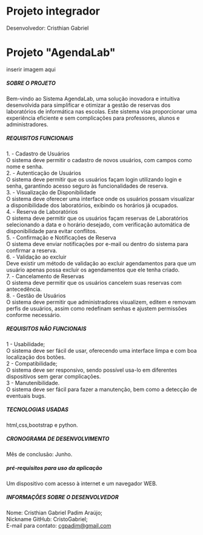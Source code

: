 # Projeto integrador
<p>Desenvolvedor: Cristhian Gabriel</p>
<h1>Projeto "AgendaLab"</h1>

<p>inserir imagem aqui</p>

<h5>SOBRE O PROJETO</h5>
<p>Bem-vindo ao Sistema AgendaLab, uma solução inovadora e intuitiva desenvolvida para simplificar e otimizar a gestão de reservas dos laboratórios de informática nas escolas. Este sistema visa proporcionar uma experiência eficiente e sem complicações para professores, alunos e administradores.</p>

<h5>REQUISITOS FUNCIONAIS</h5>
1. - Cadastro de Usuários<br>
    O sistema deve permitir o cadastro de novos usuários, com campos como nome e senha.<br>
2. - Autenticação de Usuários<br>
    O sistema deve permitir que os usuários façam login utilizando login e senha, garantindo acesso seguro às funcionalidades de reserva.<br>
3. - Visualização de Disponibilidade<br>
    O sistema deve oferecer uma interface onde os usuários possam visualizar a disponibilidade dos laboratórios, exibindo os horários já ocupados.<br>
4. - Reserva de Laboratórios<br>
    O sistema deve permitir que os usuários façam reservas de Laboratórios selecionando a data e o horário desejado, com verificação automática de disponibilidade para evitar conflitos.<br>
5. - Confirmação e Notificações de Reserva<br>
    O sistema deve enviar notificações por e-mail ou dentro do sistema para confirmar a reserva.<br>
6. - Validação ao excluir<br>
    Deve existir um método de validação ao excluir agendamentos para que um usuário apenas possa excluir os agendamentos que ele tenha criado.<br>
7. - Cancelamento de Reservas<br>
    O sistema deve permitir que os usuários cancelem suas reservas com antecedência.<br>
8. - Gestão de Usuários<br>
    O sistema deve permitir que administradores visualizem, editem e removam perfis de usuários, assim como redefinam senhas e ajustem permissões conforme necessário.<br>


<h5>REQUISITOS NÃO FUNCIONAIS</h5>
1 - Usabilidade;<br>
    O sistema deve ser fácil de usar, oferecendo uma interface limpa e com boa localização dos botões.<br>
2 - Compatibilidade;<br>
    O sistema deve ser responsivo, sendo possível usa-lo em diferentes dispositivos sem gerar complicações.<br>
3 - Manutenibilidade.<br>
    O sistema deve ser fácil para fazer a manutenção, bem como a detecção de eventuais bugs.<br>

<h5>TECNOLOGIAS USADAS</h5>
<p>html,css,bootstrap e python.</p>

<h5>CRONOGRAMA DE DESENVOLVIMENTO</h5>
<p>Mês de conclusão: Junho.</p>

<h5>pré-requisitos para uso da aplicação</h5>
<p>Um dispositivo com acesso à internet e um navegador WEB.</p>

<h5>INFORMAÇÕES SOBRE O DESENVOLVEDOR</h5>
<p>Nome: Cristhian Gabriel Padim Araújo;<br>
Nickname GitHub: CristoGabriel;<br>
E-mail para contato: <a href="mailto:cgpadim@gmail.com">cgpadim@gmail.com</a>
</p>
